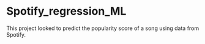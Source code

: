 # Spotify_regression_ML

This project looked to predict the popularity score of a song using data from Spotify.
